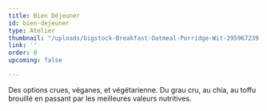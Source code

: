 ```yaml
---
title: Bien Déjeuner
id: bien-dejeuner
type: Atelier
thumbnail: "/uploads/bigstock-Breakfast-Oatmeal-Porridge-Wit-295967239.jpg"
link: ''
order: 0
upcoming: false

---
```

Des options crues, véganes, et végétarienne. Du grau cru, au chia, au toffu brouillé en passant par les meilleures valeurs nutritives. 